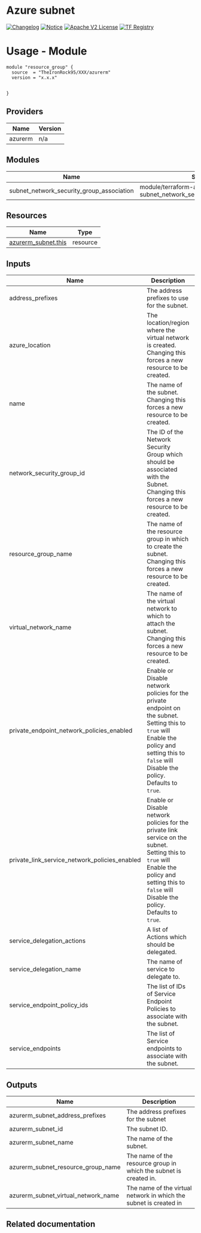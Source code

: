 <!-- BEGIN_TF_DOCS -->
 # Azure subnet
[![Changelog](https://img.shields.io/badge/changelog-release-green.svg)](CHANGELOG.md) [![Notice](https://img.shields.io/badge/notice-copyright-yellow.svg)](NOTICE) [![Apache V2 License](https://img.shields.io/badge/license-Apache%20V2-orange.svg)](LICENSE) [![TF Registry](https://img.shields.io/badge/terraform-registry-blue.svg)](https://registry.terraform.io/modules/TheIronRock95/resourcegroup/azurerm/latest)

# Usage - Module

```hcl
module "resource_group" {
  source  = "TheIronRock95/XXX/azurerm"
  version = "x.x.x"


}

```
## Providers

| Name | Version |
|------|---------|
| azurerm | n/a |

## Modules

| Name | Source | Version |
|------|--------|---------|
| subnet\_network\_security\_group\_association | module/terraform-azurerm-subnet_network_security_group_association | n/a |

## Resources

| Name | Type |
|------|------|
| [azurerm_subnet.this](https://registry.terraform.io/providers/hashicorp/azurerm/latest/docs/resources/subnet) | resource |

## Inputs

| Name | Description | Type | Required |
|------|-------------|------|:--------:|
| address\_prefixes | The address prefixes to use for the subnet. | `list(string)` | yes |
| azure\_location | The location/region where the virtual network is created. Changing this forces a new resource to be created. | `string` | yes |
| name | The name of the subnet. Changing this forces a new resource to be created. | `string` | yes |
| network\_security\_group\_id | The ID of the Network Security Group which should be associated with the Subnet. Changing this forces a new resource to be created. | `string` | yes |
| resource\_group\_name | The name of the resource group in which to create the subnet. Changing this forces a new resource to be created. | `string` | yes |
| virtual\_network\_name | The name of the virtual network to which to attach the subnet. Changing this forces a new resource to be created. | `string` | yes |
| private\_endpoint\_network\_policies\_enabled | Enable or Disable network policies for the private endpoint on the subnet. Setting this to `true` will Enable the policy and setting this to `false` will Disable the policy. Defaults to `true`. | `bool` | no |
| private\_link\_service\_network\_policies\_enabled | Enable or Disable network policies for the private link service on the subnet. Setting this to `true` will Enable the policy and setting this to `false` will Disable the policy. Defaults to `true`. | `bool` | no |
| service\_delegation\_actions | A list of Actions which should be delegated. | `bool` | no |
| service\_delegation\_name | The name of service to delegate to. | `bool` | no |
| service\_endpoint\_policy\_ids | The list of IDs of Service Endpoint Policies to associate with the subnet. | `list(string)` | no |
| service\_endpoints | The list of Service endpoints to associate with the subnet. | `list(string)` | no |

## Outputs

| Name | Description |
|------|-------------|
| azurerm\_subnet\_address\_prefixes | The address prefixes for the subnet |
| azurerm\_subnet\_id | The subnet ID. |
| azurerm\_subnet\_name | The name of the subnet. |
| azurerm\_subnet\_resource\_group\_name | The name of the resource group in which the subnet is created in. |
| azurerm\_subnet\_virtual\_network\_name | The name of the virtual network in which the subnet is created in |

## Related documentation
<!-- END_TF_DOCS -->